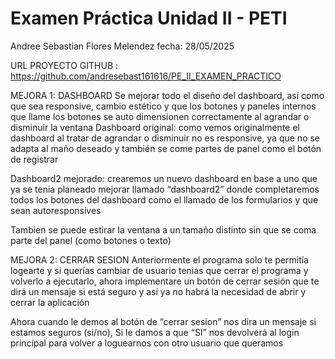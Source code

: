 # Examen Práctica Unidad II - PETI
Andree Sebastian Flores Melendez
fecha: 28/05/2025

URL PROYECTO GITHUB : https://github.com/andresebast161616/PE_II_EXAMEN_PRACTICO

MEJORA 1: DASHBOARD
Se mejorar todo el diseño del dashboard, así como que sea responsive, cambio estético y que los botones y paneles internos que llame los botones se auto dimensionen correctamente al agrandar o disminuir la ventana
Dashboard original: como vemos originalmente el dashboard al tratar de agrandar o disminuir no es responsive, ya que no se adapta al maño deseado y también se come partes de panel como el botón de registrar

Dashboard2 mejorado: crearemos un nuevo dashboard en base a uno que ya se tenia planeado mejorar llamado “dashboard2” donde completaremos todos los botones del dashboard como el llamado de los formularios y que sean autoresponsives

Tambien se puede estirar la ventana a un tamaño distinto sin que se coma parte del panel (como botones o texto)


MEJORA 2: CERRAR SESION
Anteriormente el programa solo te permitía logearte y si querías cambiar de usuario tenias que cerrar el programa y volverlo a ejecutarlo, ahora implementare un botón de cerrar sesión que te dirá un mensaje si está seguro y así ya no habrá la necesidad de abrir y cerrar la aplicación

Ahora cuando le demos al botón de “cerrar sesion” nos dira un mensaje si estamos seguros (si/no), Si le damos a que “SI” nos devolverá al login principal para volver a loguearnos con otro usuario que queramos


